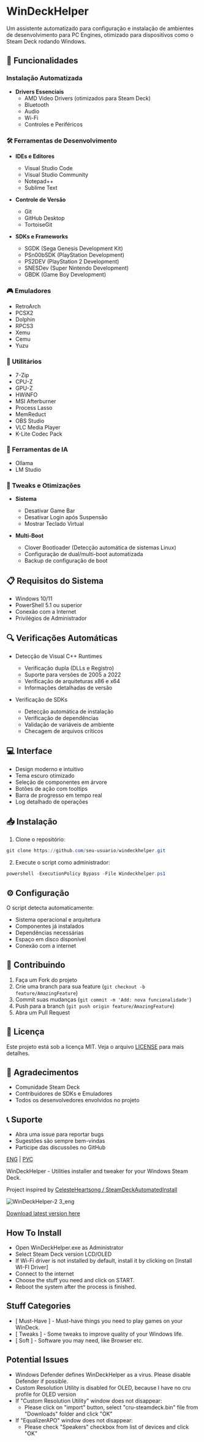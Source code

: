 # WinDeckHelper

Um assistente automatizado para configuração e instalação de ambientes de desenvolvimento para PC Engines, otimizado para dispositivos como o Steam Deck rodando Windows.

## 🚀 Funcionalidades

### Instalação Automatizada
- **Drivers Essenciais**
  - AMD Video Drivers (otimizados para Steam Deck)
  - Bluetooth
  - Audio
  - Wi-Fi
  - Controles e Periféricos

### 🛠️ Ferramentas de Desenvolvimento
- **IDEs e Editores**
  - Visual Studio Code
  - Visual Studio Community
  - Notepad++
  - Sublime Text

- **Controle de Versão**
  - Git
  - GitHub Desktop
  - TortoiseGit

- **SDKs e Frameworks**
  - SGDK (Sega Genesis Development Kit)
  - PSn00bSDK (PlayStation Development)
  - PS2DEV (PlayStation 2 Development)
  - SNESDev (Super Nintendo Development)
  - GBDK (Game Boy Development)

### 🎮 Emuladores
- RetroArch
- PCSX2
- Dolphin
- RPCS3
- Xemu
- Cemu
- Yuzu

### 🔧 Utilitários
- 7-Zip
- CPU-Z
- GPU-Z
- HWiNFO
- MSI Afterburner
- Process Lasso
- MemReduct
- OBS Studio
- VLC Media Player
- K-Lite Codec Pack

### 🤖 Ferramentas de IA
- Ollama
- LM Studio

### 🔄 Tweaks e Otimizações
- **Sistema**
  - Desativar Game Bar
  - Desativar Login após Suspensão
  - Mostrar Teclado Virtual

- **Multi-Boot**
  - Clover Bootloader (Detecção automática de sistemas Linux)
  - Configuração de dual/multi-boot automatizada
  - Backup de configuração de boot

## 📋 Requisitos do Sistema
- Windows 10/11
- PowerShell 5.1 ou superior
- Conexão com a Internet
- Privilégios de Administrador

## 🔍 Verificações Automáticas
- Detecção de Visual C++ Runtimes
  - Verificação dupla (DLLs e Registro)
  - Suporte para versões de 2005 a 2022
  - Verificação de arquiteturas x86 e x64
  - Informações detalhadas de versão

- Verificação de SDKs
  - Detecção automática de instalação
  - Verificação de dependências
  - Validação de variáveis de ambiente
  - Checagem de arquivos críticos

## 💻 Interface
- Design moderno e intuitivo
- Tema escuro otimizado
- Seleção de componentes em árvore
- Botões de ação com tooltips
- Barra de progresso em tempo real
- Log detalhado de operações

## 📥 Instalação

1. Clone o repositório:
```powershell
git clone https://github.com/seu-usuario/windeckhelper.git
```

2. Execute o script como administrador:
```powershell
powershell -ExecutionPolicy Bypass -File Windeckhelper.ps1
```

## ⚙️ Configuração
O script detecta automaticamente:
- Sistema operacional e arquitetura
- Componentes já instalados
- Dependências necessárias
- Espaço em disco disponível
- Conexão com a internet

## 🤝 Contribuindo

1. Faça um Fork do projeto
2. Crie uma branch para sua feature (`git checkout -b feature/AmazingFeature`)
3. Commit suas mudanças (`git commit -m 'Add: nova funcionalidade'`)
4. Push para a branch (`git push origin feature/AmazingFeature`)
5. Abra um Pull Request

## 📝 Licença
Este projeto está sob a licença MIT. Veja o arquivo [LICENSE](LICENSE) para mais detalhes.

## 🙏 Agradecimentos
- Comunidade Steam Deck
- Contribuidores de SDKs e Emuladores
- Todos os desenvolvedores envolvidos no projeto

## 📞 Suporte
- Abra uma issue para reportar bugs
- Sugestões são sempre bem-vindas
- Participe das discussões no GitHub

[ENG](https://github.com/anejolov/WinDeckHelper/blob/main/README.md) | [РУС](https://github.com/anejolov/WinDeckHelper/blob/main/README_RUS.md)

WinDeckHelper - Utilities installer and tweaker for your Windows Steam Deck.

Project inspired by [CelesteHeartsong / SteamDeckAutomatedInstall](https://github.com/CelesteHeartsong/SteamDeckAutomatedInstall)

![WinDeckHelper-2 3_eng](https://github.com/user-attachments/assets/cf92a494-a93b-41a8-836b-760306b60d39)

[Download latest version here](https://github.com/anejolov/WinDeckHelper/releases/tag/v2.3.1)


## How To Install
- Open WinDeckHelper.exe as Administrator
- Select Steam Deck version LCD/OLED
- If Wi-Fi driver is not installed by default, install it by clicking on [Install WI-FI Driver]
- Connect to the internet
- Choose the stuff you need and click on START.
- Reboot the system after the process is finished.

## Stuff Categories
- [ Must-Have ] - Must-have things you need to play games on your WinDeck.
- [ Tweaks ] - Some tweaks to improve quality of your Windows life.
- [ Soft ] - Software you may need, like Browser etc.

## Potential Issues
- Windows Defender defines WinDeckHelper as a virus. Please disable Defender if possible.
- Custom Resolution Utility is disabled for OLED, because I have no cru profile for OLED version
- If "Custom Resolution Utility" window does not disappear:
  - Please click on "import" button, select "cru-steamdeck.bin" file from "Downloads" folder and click "OK"
- If "EqualizerAPO" window does not disappear:
  - Please check "Speakers" checkbox from list of devices and click "OK"
